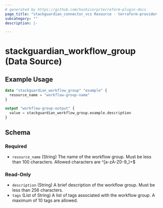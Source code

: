 ```yaml
---
# generated by https://github.com/hashicorp/terraform-plugin-docs
page_title: "stackguardian_connector_vcs Resource - terraform-provider-stackguardian"
subcategory: ""
description: |-

---
```


# stackguardian_workflow_group (Data Source)

## Example Usage

```terraform
data "stackguardian_workflow_group" "example" {
  resource_name = "workflow-group-name"
}

output "workflow-group-output" {
  value = stackguardian_workflow_group.example.description
}
```

<!-- schema generated by tfplugindocs -->
## Schema

### Required

- `resource_name` (String) The name of the workflow group. Must be less than 100 characters. Allowed characters are ^[a-zA-Z0-9_]+$

### Read-Only

- `description` (String) A brief description of the workflow group. Must be less than 256 characters.
- `tags` (List of String) A list of tags associated with the workflow group. A maximum of 10 tags are allowed.

